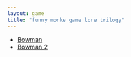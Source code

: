 ```yaml
---
layout: game
title: "funny monke game lore trilogy"
---
```


<ul>
    <li><a href="bowman1/">Bowman</a></li>
    <li><a href="bowman2/">Bowman 2</a></li>

</ul>
